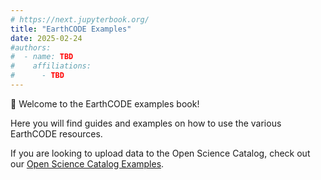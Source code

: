 ```yaml
---
# https://next.jupyterbook.org/
title: "EarthCODE Examples"
date: 2025-02-24
#authors:
#  - name: TBD
#    affiliations:
#      - TBD
---
```

👋 Welcome to the EarthCODE examples book!

Here you will find guides and examples on how to use the various EarthCODE resources.

If you are looking to upload data to the Open Science Catalog, check out our [Open Science Catalog Examples](OSC/index.md).

